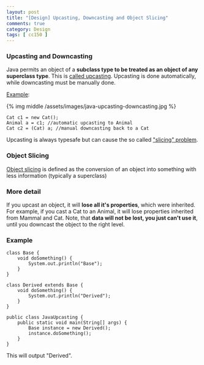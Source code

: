 ```yaml
---
layout: post
title: "[Design] Upcasting, Downcasting and Object Slicing"
comments: true
category: Design
tags: [ cc150 ]
---
```


### Upcasting and Downcasting

Java permits an object of a __subclass type to be treated as an object of any superclass type__. This is [called upcasting](http://forum.codecall.net/topic/50451-upcasting-downcasting/). Upcasting is done automatically, while downcasting must be manually done. 

[Example](http://forum.codecall.net/topic/50451-upcasting-downcasting/):

{% img middle /assets/images/java-upcasting-downcasting.jpg %}

	Cat c1 = new Cat();
	Animal a = c1; //automatic upcasting to Animal
	Cat c2 = (Cat) a; //manual downcasting back to a Cat

Upcasting is always typesafe but can cause the so called ["slicing" problem](http://forums.codeguru.com/showthread.php?321676-What-are-upcasting-and-downcasting-dangers). 

### Object Slicing

[Object slicing](https://www.java.net/also-in-java/object-slicing-and-component-design-java) is defined as the conversion of an object into something with less information (typically a superclass)

### More detail

If you upcast an object, it will __lose all it's properties__, which were inherited. For example, if you cast a Cat to an Animal, it will lose properties inherited from Mammal and Cat. Note, that __data will not be lost, you just can't use it__, until you downcast the object to the right level. 

### Example 

	class Base {
		void doSomething() {
			System.out.println("Base");
		}
	}

	class Derived extends Base {
		void doSomething() {
			System.out.println("Derived");
		}
	}

	public class JavaUpcasting {
		public static void main(String[] args) {
			Base instance = new Derived();
			instance.doSomething();
		}
	}

This will output "Derived". 
